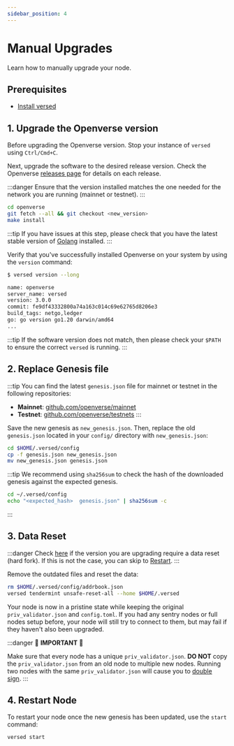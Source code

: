 ```yaml
---
sidebar_position: 4
---
```


# Manual Upgrades

Learn how to manually upgrade your node.

## Prerequisites

- [Install versed](../../protocol/openverse-cli)

## 1. Upgrade the Openverse version

Before upgrading the Openverse version. Stop your instance of `versed` using `Ctrl/Cmd+C`.

Next, upgrade the software to the desired release version. Check the Openverse [releases page](https://github.com/openverse/openverse/releases)
for details on each release.

:::danger
Ensure that the version installed matches the one needed for the network you are running (mainnet or testnet).
:::

```bash
cd openverse
git fetch --all && git checkout <new_version>
make install
```

:::tip
If you have issues at this step, please check that you have the latest stable version of
[Golang](https://golang.org/dl/) installed.
:::

Verify that you've successfully installed Openverse on your system by using the `version` command:

```bash
$ versed version --long

name: openverse
server_name: versed
version: 3.0.0
commit: fe9df43332800a74a163c014c69e62765d8206e3
build_tags: netgo,ledger
go: go version go1.20 darwin/amd64
...
```

:::tip
If the software version does not match, then please check your `$PATH` to ensure the correct `versed` is running.
:::

## 2. Replace Genesis file

:::tip
You can find the latest `genesis.json` file for mainnet or testnet in the following repositories:

- **Mainnet**: [github.com/openverse/mainnet](https://github.com/openverse/mainnet)
- **Testnet**: [github.com/openverse/testnets](https://github.com/openverse/testnets)
:::

Save the new genesis as `new_genesis.json`. Then, replace the old `genesis.json` located in your `config/` directory with `new_genesis.json`:

```bash
cd $HOME/.versed/config
cp -f genesis.json new_genesis.json
mv new_genesis.json genesis.json
```

:::tip
We recommend using `sha256sum` to check the hash of the downloaded genesis against the expected genesis.

```bash
cd ~/.versed/config
echo "<expected_hash>  genesis.json" | sha256sum -c
```

:::

## 3. Data Reset

:::danger
Check [here](./list-of-upgrades) if the version you are upgrading require a data reset (hard fork). If this is not the
case, you can skip to [Restart](https://docs.cosmos.network/main/modules/upgrade).
:::

Remove the outdated files and reset the data:

```bash
rm $HOME/.versed/config/addrbook.json
versed tendermint unsafe-reset-all --home $HOME/.versed
```

Your node is now in a pristine state while keeping the original `priv_validator.json` and `config.toml`. If you had any
sentry nodes or full nodes setup before,
your node will still try to connect to them, but may fail if they haven't also
been upgraded.

:::danger
🚨 **IMPORTANT** 🚨

Make sure that every node has a unique `priv_validator.json`. **DO NOT** copy the `priv_validator.json` from an old node
to multiple new nodes. Running two nodes with the same `priv_validator.json` will cause you to [double sign](https://docs.tendermint.com/master/spec/consensus/signing.html#double-signing).
:::

## 4. Restart Node

To restart your node once the new genesis has been updated, use the `start` command:

```bash
versed start
```
